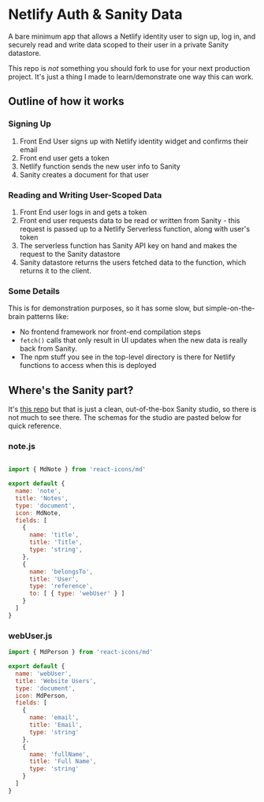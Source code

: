 # Netlify Auth & Sanity Data

A bare minimum app that allows a Netlify identity user to sign up, log in, and securely read and write data scoped to their user in a private Sanity datastore. 

This repo is *not* something you should fork to use for your next production project.  It's just a thing I made to learn/demonstrate one way this can work.

## Outline of how it works

### Signing Up 

1. Front End User signs up with Netlify identity widget and confirms their email
2. Front end user gets a token
3. Netlify function sends the new user info to Sanity
4. Sanity creates a document for that user

### Reading and Writing User-Scoped Data

1. Front End user logs in and gets a token
2. Front end user requests data to be read or written from Sanity - this request is passed up to a Netlify Serverless function, along with user's token
3. The serverless function has Sanity API key on hand and makes the request to the Sanity datastore
4. Sanity datastore returns the users fetched data to the function, which returns it to the client.  

### Some Details

This is for demonstration purposes, so it has some slow, but simple-on-the-brain patterns like:

- No frontend framework nor front-end compilation steps
- `fetch()` calls that only result in UI updates when the new data is really back from Sanity. 
- The npm stuff you see in the top-level directory is there for Netlify functions to access when this is deployed

## Where's the Sanity part? 

It's [this repo](https://github.com/bacalj/authy-studio) but that is just a clean, out-of-the-box Sanity studio, so there is not much to see there.  The schemas for the studio are pasted below for quick reference. 

### note.js

```js

import { MdNote } from 'react-icons/md'

export default {
  name: 'note',
  title: 'Notes',
  type: 'document',
  icon: MdNote,
  fields: [
    {
      name: 'title',
      title: 'Title',
      type: 'string',
    },
    {
      name: 'belongsTo',
      title: 'User',
      type: 'reference',
      to: [ { type: 'webUser' } ]
    }
  ]
}

```

### webUser.js

```js
import { MdPerson } from 'react-icons/md'

export default {
  name: 'webUser',
  title: 'Website Users',
  type: 'document',
  icon: MdPerson,
  fields: [
    {
      name: 'email',
      title: 'Email',
      type: 'string'
    },
    {
      name: 'fullName',
      title: 'Full Name',
      type: 'string'
    }
  ]
}

```

